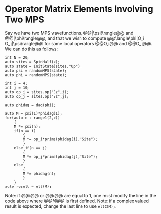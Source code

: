
# Operator Matrix Elements Involving Two MPS

Say we have two MPS wavefunctions, @@|\psi\!\rangle@@ and @@|\phi\rangle@@,
and that we wish to compute @@\langle\phi|O_i O_j|\psi\rangle@@ for some 
local operators @@O_i@@ and @@O_j@@. We can do this as follows:

    int N = 20;
    auto sites = SpinHalf(N);
    auto state = InitState(sites,"Up");
    auto psi = randomMPS(state);
    auto phi = randomMPS(state);

    int i = 4;
    int j = 10;
    auto op_i = sites.op("Sz",i);
    auto op_j = sites.op("Sz",j);

    auto phidag = dag(phi);

    auto M = psi(1)*phidag(1);
    for(auto n : range1(2,N))
        {
        M *= psi(n);
        if(n == i)
            {
            M *= op_i*prime(phidag(i),"Site");
            }
        else if(n == j)
            {
            M *= op_j*prime(phidag(j),"Site");
            }
        else
            {
            M *= phidag(n);
            }
        }
    auto result = elt(M);

Note: if @@i@@ or @@j@@ are equal to 1, one must modify the line in the
code above where @@M@@ is first defined.
Note: if a complex valued result is expected, change the last line to use `eltC(M);`.


